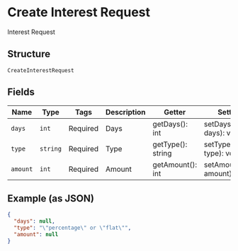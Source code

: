 
# Create Interest Request

Interest Request

## Structure

`CreateInterestRequest`

## Fields

| Name | Type | Tags | Description | Getter | Setter |
|  --- | --- | --- | --- | --- | --- |
| `days` | `int` | Required | Days | getDays(): int | setDays(int days): void |
| `type` | `string` | Required | Type | getType(): string | setType(string type): void |
| `amount` | `int` | Required | Amount | getAmount(): int | setAmount(int amount): void |

## Example (as JSON)

```json
{
  "days": null,
  "type": "\"percentage\" or \"flat\"",
  "amount": null
}
```

